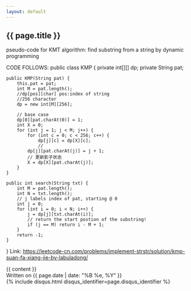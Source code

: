 ```yaml
---
layout: default
---
```

<article class="post">

  <h1>{{ page.title }}</h1>
pseudo-code for KMT algorithm: find substring from a string by dynamic programming
  

  CODE FOLLOWS:
  public class KMP {
    private int[][] dp;
    private String pat;

    public KMP(String pat) {
        this.pat = pat;
        int M = pat.length();
        //dp[pos][char] pos:index of string  
        //256 character
        dp = new int[M][256]; 
    
        // base case
        dp[0][pat.charAt(0)] = 1;
        int X = 0;
        for (int j = 1; j < M; j++) {
            for (int c = 0; c < 256; c++) {
                dp[j][c] = dp[X][c];
                //
            dp[j][pat.charAt(j)] = j + 1;
            // 更新影子状态
            X = dp[X][pat.charAt(j)];
        }
    }

    public int search(String txt) {
        int M = pat.length();
        int N = txt.length();
        // j labels index of pat, starting @ 0
        int j = 0;
        for (int i = 0; i < N; i++) {
            j = dp[j][txt.charAt(i)];
            // return the start postion of the substring!
            if (j == M) return i - M + 1;
        }
        return -1;
    }
}
Link: https://leetcode-cn.com/problems/implement-strstr/solution/kmp-suan-fa-xiang-jie-by-labuladong/

  
  <div class="entry">
    {{ content }}
  </div>

  <div class="date">
    Written on {{ page.date | date: "%B %e, %Y" }}
  </div>

  <div class="comments">
    {% include disqus.html disqus_identifier=page.disqus_identifier %}
  </div>
</article>

